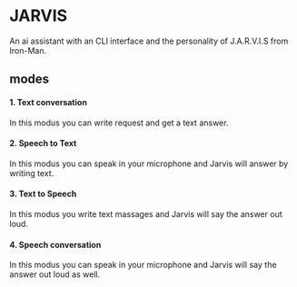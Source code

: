 # JARVIS
An ai assistant with an CLI interface and the personality of J.A.R.V.I.S from Iron-Man.

## modes

#### 1. Text conversation
In this modus you can write request and get a text answer.

#### 2. Speech to Text
In this modus you can speak in your microphone and Jarvis will answer by writing text.

#### 3. Text to Speech
In this modus you write text massages and Jarvis will say the answer out loud.

#### 4. Speech conversation
In this modus you can speak in your microphone and Jarvis will say the answer out loud as well.